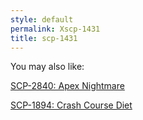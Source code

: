 ```yaml
---
style: default
permalink: Xscp-1431
title: scp-1431
---
```

You may also like:

[SCP-2840: Apex Nightmare](http://scp-wiki.net/scp-2840)

[SCP-1894: Crash Course Diet](http://scp-wiki.net/scp-1894)
